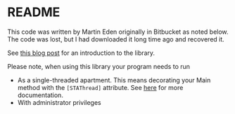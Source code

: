# README #

This code was written by Martin Eden originally in Bitbucket as noted below. The code was lost, but I had downloaded it long time ago and recovered it.

See [this blog post](http://www.lshift.net/blog/2013/03/25/programmatically-updating-local-policy-in-windows/) for an introduction to the library.

Please note, when using this library your program needs to run

* As a single-threaded apartment. This means decorating your Main method with the `[STAThread]` attribute. See [here](http://msdn.microsoft.com/en-gb/library/windows/desktop/ms680112(v=vs.85).aspx) for more documentation.
* With administrator privileges

